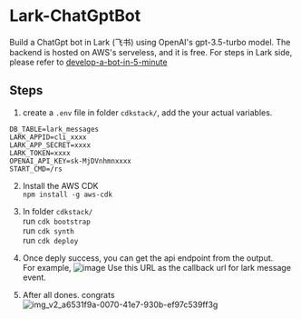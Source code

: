 # Lark-ChatGptBot
Build a ChatGpt bot in Lark (飞书) using OpenAI's gpt-3.5-turbo model. The backend is hosted on AWS's serveless, and it is free.
For steps in Lark side, please refer to [develop-a-bot-in-5-minute](https://open.feishu.cn/document/home/develop-a-bot-in-5-minutes/create-an-app)

## Steps   
1. create a `.env` file in folder `cdkstack/`,  add the your actual variables. 
```  
DB_TABLE=lark_messages
LARK_APPID=cli_xxxx
LARK_APP_SECRET=xxxx
LARK_TOKEN=xxxx
OPENAI_API_KEY=sk-MjDVnhmnxxxx
START_CMD=/rs
```   
2. Install the AWS CDK  
`npm install -g aws-cdk`  

3. In folder `cdkstack/`  
run `cdk bootstrap`  
run `cdk synth`   
run `cdk deploy`  

4. Once deply success, you can get the api endpoint from the output.  
For example,
![image](https://user-images.githubusercontent.com/19160090/222913280-22e826f4-7f07-48ca-ba1d-2deed83d53c6.png)
Use this URL as the callback url for lark message event.  

1. After all dones. congrats  
![img_v2_a6531f9a-0070-41e7-930b-ef97c539ff3g](https://user-images.githubusercontent.com/19160090/222913097-da679fcc-c1a6-4483-9c4d-83560d818e9b.jpg)
